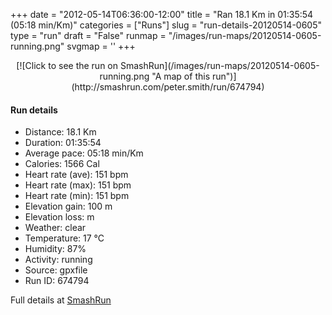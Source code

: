 +++
date = "2012-05-14T06:36:00-12:00"
title = "Ran 18.1 Km in 01:35:54 (05:18 min/Km)"
categories = ["Runs"]
slug = "run-details-20120514-0605"
type = "run"
draft = "False"
runmap = "/images/run-maps/20120514-0605-running.png"
svgmap = '<polyline points="100 47, 100 46, 99 46, 97 47, 96 48, 95 47, 89 52, 88 53, 85 53, 76 52, 71 53, 65 53, 60 54, 60 55, 58 56, 56 56, 55 55, 54 56, 52 56, 51 57, 51 56, 49 56, 45 56, 33 56, 26 55, 24 54, 17 51, 15 48, 13 46, 6 44, 5 44, 3 46, 0 49, 3 45, 4 44, 6 44, 13 47, 15 48, 16 50, 17 51, 18 51, 23 54, 24 55, 27 56, 32 56, 32 56, 34 56, 87 53, 89 52, 90 51, 95 47, 96 47, 97 47, 98 46, 100 46, 100 46">'
+++



<!--more-->

<center>
[![Click to see the run on SmashRun](/images/run-maps/20120514-0605-running.png "A map of this run")](http://smashrun.com/peter.smith/run/674794)
</center>

#### Run details

* Distance: 18.1 Km
* Duration: 01:35:54
* Average pace: 05:18 min/Km
* Calories: 1566 Cal
* Heart rate (ave): 151 bpm
* Heart rate (max): 151 bpm
* Heart rate (min): 151 bpm
* Elevation gain: 100 m
* Elevation loss:  m
* Weather: clear
* Temperature: 17 &deg;C
* Humidity: 87%
* Activity: running
* Source: gpxfile
* Run ID: 674794

Full details at [SmashRun](http://smashrun.com/peter.smith/run/674794)